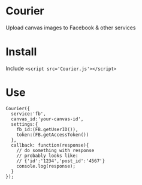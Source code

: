 Courier
=======

Upload canvas images to Facebook &amp; other services

# Install
Include `<script src='Courier.js'></script>`

# Use

    Courier({
      service:'fb',
      canvas_id:'your-canvas-id',
      settings:{
        fb_id:(FB.getUserID()),
        token:(FB.getAccessToken())
      },
      callback: function(response){
        // do something with response
        // probably looks like:
        // {'id':'1234','post_id':'4567'}
        console.log(response);
      }
    });
